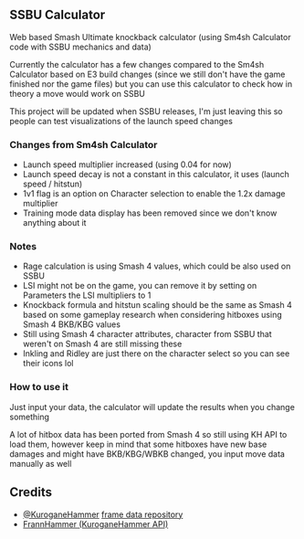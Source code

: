## SSBU Calculator
Web based Smash Ultimate knockback calculator (using Sm4sh Calculator code with SSBU mechanics and data)

Currently the calculator has a few changes compared to the Sm4sh Calculator based on E3 build changes (since we still don't have the game finished nor the game files) but you can use this calculator to check how in theory a move would work on SSBU

This project will be updated when SSBU releases, I'm just leaving this so people can test visualizations of the launch speed changes

### Changes from Sm4sh Calculator
* Launch speed multiplier increased (using 0.04 for now)
* Launch speed decay is not a constant in this calculator, it uses (launch speed / hitstun)
* 1v1 flag is an option on Character selection to enable the 1.2x damage multiplier
* Training mode data display has been removed since we don't know anything about it

### Notes
* Rage calculation is using Smash 4 values, which could be also used on SSBU
* LSI might not be on the game, you can remove it by setting on Parameters the LSI multipliers to 1
* Knockback formula and hitstun scaling should be the same as Smash 4 based on some gameplay research when considering hitboxes using Smash 4 BKB/KBG values
* Still using Smash 4 character attributes, character from SSBU that weren't on Smash 4 are still missing these
* Inkling and Ridley are just there on the character select so you can see their icons lol

### How to use it
Just input your data, the calculator will update the results when you change something

A lot of hitbox data has been ported from Smash 4 so still using KH API to load them, however keep in mind that some hitboxes have new base damages and might have BKB/KBG/WBKB changed, you input move data manually as well

## Credits
* [@KuroganeHammer](https://twitter.com/KuroganeHammer) [frame data repository](http://kuroganehammer.com/Smash4)
* [FrannHammer (KuroganeHammer API)](https://github.com/Frannsoft/FrannHammer)